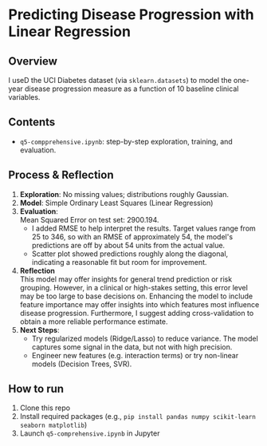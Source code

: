 # Predicting Disease Progression with Linear Regression  
  
## Overview    
I useD the UCI Diabetes dataset (via `sklearn.datasets`) to model the one-year disease progression measure as a function of 10 baseline clinical variables.    
  
## Contents    
- `q5-compprehensive.ipynb`: step-by-step exploration, training, and evaluation.        
  
## Process & Reflection    
1. **Exploration**: No missing values; distributions roughly Gaussian.    
2. **Model**: Simple Ordinary Least Squares (Linear Regression)    
3. **Evaluation**:    
   Mean Squared Error on test set: 2900.194.
   - I added RMSE to help interpret the results. Target values range from 25 to 346, so with an RMSE of approximately 54, the model's predictions are off by about 54 units from the actual value. 
   - Scatter plot showed predictions roughly along the diagonal, indicating a reasonable fit but room for improvement.
4. **Reflection**   
   This model may offer insights for general trend prediction or risk grouping. However, in a clinical or high-stakes setting, this error level may be too large to base decisions on. Enhancing the model to include feature importance may offer insights into which features most influence disease progression. Furthermore, I suggest adding cross-validation to obtain a more reliable performance estimate. 
5. **Next Steps**:    
   - Try regularized models (Ridge/Lasso) to reduce variance. The model captures some signal in the data, but not with high precision.    
   - Engineer new features (e.g. interaction terms) or try non-linear models (Decision Trees, SVR).    
  
## How to run    
1. Clone this repo    
2. Install required packages (e.g., `pip install pandas numpy scikit-learn seaborn matplotlib`)    
3. Launch `q5-comprehensive.ipynb` in Jupyter    
 

